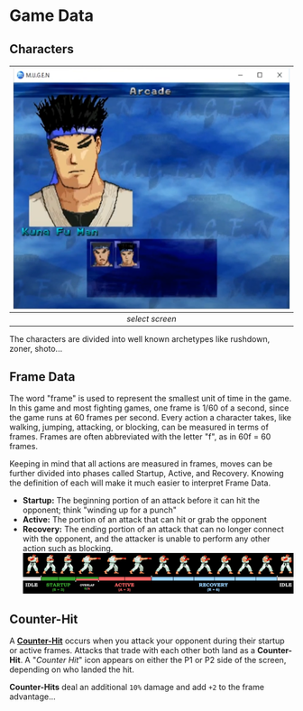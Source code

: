 # Game Data

## Characters

| ![select screen](./img/select_screen.png) |
|:--:|
| *select screen* |

The characters are divided into well known archetypes like rushdown, zoner, shoto...

## Frame Data

The word "frame" is used to represent the smallest unit of time in the game. In this game and most fighting games, one frame is 1/60 of a second, since the game runs at 60 frames per second. Every action a character takes, like walking, jumping, attacking, or blocking, can be measured in terms of frames. Frames are often abbreviated with the letter "f", as in 60f = 60 frames.

Keeping in mind that all actions are measured in frames, moves can be further divided into phases called Startup, Active, and Recovery. Knowing the definition of each will make it much easier to interpret Frame Data.

- **Startup:** The beginning portion of an attack before it can hit the opponent; think "winding up for a punch"
- **Active:** The portion of an attack that can hit or grab the opponent
- **Recovery:** The ending portion of an attack that can no longer connect with the opponent, and the attacker is unable to perform any other action such as blocking.
![](./img/frame_data.png)


## Counter-Hit

A [**Counter-Hit**](https://glossary.infil.net/?t=Counter%20Hit) occurs when you attack your opponent during their startup or active frames. Attacks that trade with each other both land as a **Counter-Hit**. A "_Counter Hit_" icon appears on either the P1 or P2 side of the screen, depending on who landed the hit.

**Counter-Hits** deal an additional `10%` damage and add `+2` to the frame advantage...

